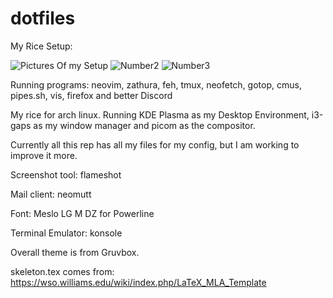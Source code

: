 # dotfiles
My Rice Setup:

![Pictures Of my Setup](https://imgur.com/Y8CwSkT)
![Number2](https://imgur.com/Y8CwSkT)
![Number3](https://imgur.com/VgUHRG0)

Running programs: neovim, zathura, feh, tmux, neofetch, gotop, cmus, pipes.sh, vis, firefox and better Discord

My rice for arch linux. Running KDE Plasma as my Desktop Environment, i3-gaps as my window manager and picom as the compositor.

Currently all this rep has all my files for my config, but I am working to improve it more.

Screenshot tool: flameshot

Mail client: neomutt

Font: Meslo LG M DZ for Powerline

Terminal Emulator: konsole

Overall theme is from Gruvbox.

skeleton.tex comes from: https://wso.williams.edu/wiki/index.php/LaTeX_MLA_Template
